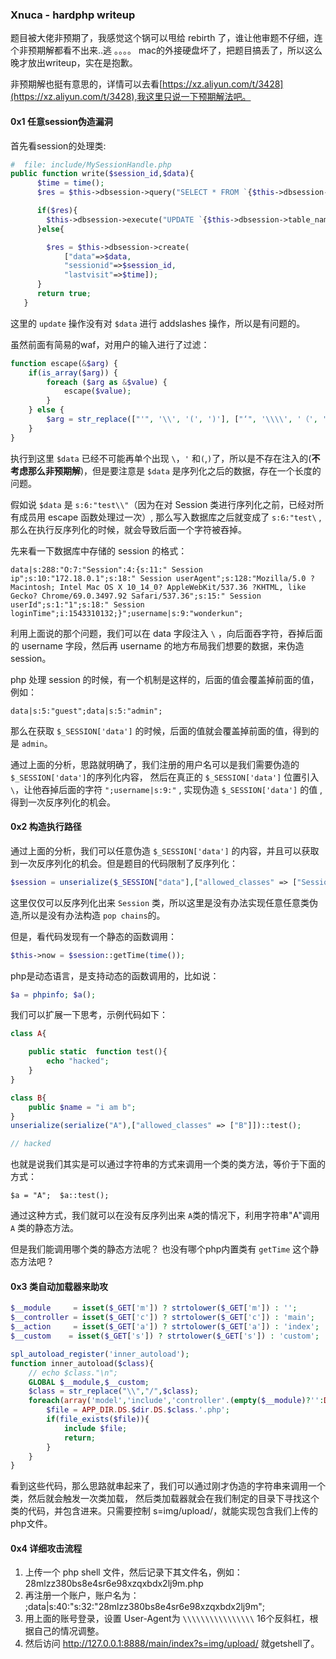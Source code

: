 ### Xnuca - hardphp writeup

题目被大佬非预期了，我感觉这个锅可以甩给 rebirth 了，谁让他审题不仔细，连个非预期解都看不出来..逃 。。。。
mac的外接硬盘坏了，把题目搞丢了，所以这么晚才放出writeup，实在是抱歉。

非预期解也挺有意思的，详情可以去看[https://xz.aliyun.com/t/3428](https://xz.aliyun.com/t/3428),我这里只说一下预期解法吧。


#### 0x1 任意session伪造漏洞

首先看session的处理类:

```php
#  file: include/MySessionHandle.php
public function write($session_id,$data){
      $time = time();
      $res = $this->dbsession->query("SELECT * FROM `{$this->dbsession->table_name}` where `sessionid` = '{$session_id}' ");

      if($res){
        $this->dbsession->execute("UPDATE `{$this->dbsession->table_name}` SET `data` = '{$data}',`lastvisit` = '{$time}' where `sessionid` = '{$session_id}'");
      }else{

        $res = $this->dbsession->create(
            ["data"=>$data,
            "sessionid"=>$session_id,
            "lastvisit"=>$time]);
      }
      return true;
   } 
```

这里的 `update` 操作没有对 `$data` 进行 addslashes 操作，所以是有问题的。

虽然前面有简易的waf，对用户的输入进行了过滤：

```php
function escape(&$arg) {
    if(is_array($arg)) {
        foreach ($arg as &$value) {
            escape($value);
        }
    } else {
        $arg = str_replace(["'", '\\', '(', ')'], ["‘", '\\\\', '（', '）'], $arg);
    }
}
```
执行到这里 `$data` 已经不可能再单个出现 `\`，`'` 和`(`,`)`了，所以是不存在注入的(**不考虑那么非预期解**)，但是要注意是 `$data` 是序列化之后的数据，存在一个长度的问题。

假如说 `$data` 是 `s:6:"test\\"`（因为在对 Session 类进行序列化之前，已经对所有成员用 escape 函数处理过一次）, 那么写入数据库之后就变成了 `s:6:"test\` , 那么在执行反序列化的时候，就会导致后面一个字符被吞掉。

先来看一下数据库中存储的 session 的格式：

```
data|s:288:"O:7:"Session":4:{s:11:" Session ip";s:10:"172.18.0.1";s:18:" Session userAgent";s:128:"Mozilla/5.0 ?Macintosh; Intel Mac OS X 10_14_0? AppleWebKit/537.36 ?KHTML, like Gecko? Chrome/69.0.3497.92 Safari/537.36";s:15:" Session userId";s:1:"1";s:18:" Session loginTime";i:1543310132;}";username|s:9:"wonderkun"; 
```

利用上面说的那个问题，我们可以在 data 字段注入 `\` ，向后面吞字符，吞掉后面的 username 字段，然后再 username 的地方布局我们想要的数据，来伪造session。 

php 处理 session 的时候，有一个机制是这样的，后面的值会覆盖掉前面的值，例如：

```
data|s:5:"guest";data|s:5:"admin";
```

那么在获取 `$_SESSION['data']` 的时候，后面的值就会覆盖掉前面的值，得到的是 `admin`。 

通过上面的分析，思路就明确了，我们注册的用户名可以是我们需要伪造的 `$_SESSION['data']`的序列化内容， 然后在真正的 `$_SESSION['data']` 位置引入 `\`，让他吞掉后面的字符 `";username|s:9:"` , 实现伪造 `$_SESSION['data']` 的值 ,得到一次反序列化的机会。 


#### 0x2 构造执行路径 


通过上面的分析，我们可以任意伪造 `$_SESSION['data']` 的内容，并且可以获取到一次反序列化的机会。但是题目的代码限制了反序列化：

```php
$session = unserialize($_SESSION["data"],["allowed_classes" => ["Session"]]);
```

这里仅仅可以反序列化出来 `Session` 类，所以这里是没有办法实现任意任意类伪造,所以是没有办法构造 `pop chains`的。 

但是，看代码发现有一个静态的函数调用：

```php
$this->now = $session::getTime(time());
```

php是动态语言，是支持动态的函数调用的，比如说：

```php
$a = phpinfo; $a();
```

我们可以扩展一下思考，示例代码如下：

```php 
class A{

    public static  function test(){
        echo "hacked";
    }
}

class B{
    public $name = "i am b";
}
unserialize(serialize("A"),["allowed_classes" => ["B"]])::test();

// hacked
```
也就是说我们其实是可以通过字符串的方式来调用一个类的类方法，等价于下面的方式：
```
$a = "A";  $a::test();
```
通过这种方式，我们就可以在没有反序列出来 `A`类的情况下，利用字符串"A"调用 `A` 类的静态方法。

但是我们能调用哪个类的静态方法呢？ 也没有哪个php内置类有 `getTime` 这个静态方法吧 ? 


#### 0x3 类自动加载器来助攻

```php
$__module     = isset($_GET['m']) ? strtolower($_GET['m']) : '';
$__controller = isset($_GET['c']) ? strtolower($_GET['c']) : 'main';
$__action     = isset($_GET['a']) ? strtolower($_GET['a']) : 'index';
$__custom    = isset($_GET['s']) ? strtolower($_GET['s']) : 'custom';

spl_autoload_register('inner_autoload');
function inner_autoload($class){
	// echo $class."\n";
	GLOBAL $__module,$__custom;
	$class = str_replace("\\","/",$class);
	foreach(array('model','include','controller'.(empty($__module)?'':DS.$__module),$__custom) as $dir){
		$file = APP_DIR.DS.$dir.DS.$class.'.php';
		if(file_exists($file)){
			include $file;
			return;
		}
	}
}
```

看到这些代码，那么思路就串起来了，我们可以通过刚才伪造的字符串来调用一个类，然后就会触发一次类加载，
然后类加载器就会在我们制定的目录下寻找这个类的代码，并包含进来。只需要控制 s=img/upload/，就能实现包含我们上传的php文件。


#### 0x4 详细攻击流程 

1. 上传一个 php shell 文件，然后记录下其文件名，例如： 28mlzz380bs8e4sr6e98xzqxbdx2lj9m.php
2. 再注册一个账户，账户名为： ;data|s:40:"s:32:"28mlzz380bs8e4sr6e98xzqxbdx2lj9m";
3. 用上面的账号登录，设置 User-Agent为 `\\\\\\\\\\\\\\\\` 16个反斜杠，根据自己的情况调整。
4. 然后访问 http://127.0.0.1:8888/main/index?s=img/upload/ 就getshell了。